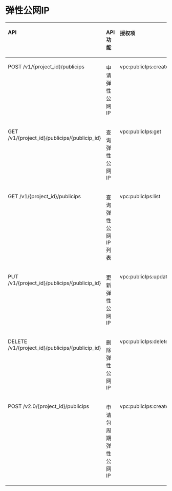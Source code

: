 # 弹性公网IP<a name="ZH-CN_TOPIC_0201534207"></a>

<a name="table3381441153612"></a>
<table><thead align="left"><tr id="row134361241153612"><th class="cellrowborder" valign="top" width="34%" id="mcps1.1.5.1.1"><p id="p24367414363"><a name="p24367414363"></a><a name="p24367414363"></a>API</p>
</th>
<th class="cellrowborder" valign="top" width="22%" id="mcps1.1.5.1.2"><p id="p423285813514"><a name="p423285813514"></a><a name="p423285813514"></a>API功能</p>
</th>
<th class="cellrowborder" valign="top" width="15%" id="mcps1.1.5.1.3"><p id="p2436194193616"><a name="p2436194193616"></a><a name="p2436194193616"></a>授权项</p>
</th>
<th class="cellrowborder" valign="top" width="28.999999999999996%" id="mcps1.1.5.1.4"><p id="p1366363695811"><a name="p1366363695811"></a><a name="p1366363695811"></a>授权项作用域</p>
</th>
</tr>
</thead>
<tbody><tr id="row943674133617"><td class="cellrowborder" valign="top" width="34%" headers="mcps1.1.5.1.1 "><p id="p144365416368"><a name="p144365416368"></a><a name="p144365416368"></a>POST /v1/{project_id}/publicips</p>
</td>
<td class="cellrowborder" valign="top" width="22%" headers="mcps1.1.5.1.2 "><p id="p13232958145117"><a name="p13232958145117"></a><a name="p13232958145117"></a>申请弹性公网IP</p>
</td>
<td class="cellrowborder" valign="top" width="15%" headers="mcps1.1.5.1.3 "><p id="p17904175011365"><a name="p17904175011365"></a><a name="p17904175011365"></a>vpc:publicIps:create</p>
</td>
<td class="cellrowborder" valign="top" width="28.999999999999996%" headers="mcps1.1.5.1.4 "><p id="p107185052510"><a name="p107185052510"></a><a name="p107185052510"></a>支持：项目（Project）、企业项目（Enterprise Project）</p>
</td>
</tr>
<tr id="row343704173619"><td class="cellrowborder" valign="top" width="34%" headers="mcps1.1.5.1.1 "><p id="p174371341133618"><a name="p174371341133618"></a><a name="p174371341133618"></a>GET /v1/{project_id}/publicips/{publicip_id}</p>
</td>
<td class="cellrowborder" valign="top" width="22%" headers="mcps1.1.5.1.2 "><p id="p1623218589512"><a name="p1623218589512"></a><a name="p1623218589512"></a>查询弹性公网IP</p>
</td>
<td class="cellrowborder" valign="top" width="15%" headers="mcps1.1.5.1.3 "><p id="p8360152113611"><a name="p8360152113611"></a><a name="p8360152113611"></a>vpc:publicIps:get</p>
</td>
<td class="cellrowborder" valign="top" width="28.999999999999996%" headers="mcps1.1.5.1.4 "><p id="p117181501259"><a name="p117181501259"></a><a name="p117181501259"></a>支持：项目（Project）、企业项目（Enterprise Project）</p>
</td>
</tr>
<tr id="row34371241143616"><td class="cellrowborder" valign="top" width="34%" headers="mcps1.1.5.1.1 "><p id="p16437174193619"><a name="p16437174193619"></a><a name="p16437174193619"></a>GET /v1/{project_id}/publicips</p>
</td>
<td class="cellrowborder" valign="top" width="22%" headers="mcps1.1.5.1.2 "><p id="p182321558155116"><a name="p182321558155116"></a><a name="p182321558155116"></a>查询弹性公网IP列表</p>
</td>
<td class="cellrowborder" valign="top" width="15%" headers="mcps1.1.5.1.3 "><p id="p35961753143612"><a name="p35961753143612"></a><a name="p35961753143612"></a>vpc:publicIps:list</p>
</td>
<td class="cellrowborder" valign="top" width="28.999999999999996%" headers="mcps1.1.5.1.4 "><p id="p1719903254"><a name="p1719903254"></a><a name="p1719903254"></a>支持：项目（Project）、企业项目（Enterprise Project）</p>
</td>
</tr>
<tr id="row443713412363"><td class="cellrowborder" valign="top" width="34%" headers="mcps1.1.5.1.1 "><p id="p4437194193614"><a name="p4437194193614"></a><a name="p4437194193614"></a>PUT /v1/{project_id}/publicips/{publicip_id}</p>
</td>
<td class="cellrowborder" valign="top" width="22%" headers="mcps1.1.5.1.2 "><p id="p623295805113"><a name="p623295805113"></a><a name="p623295805113"></a>更新弹性公网IP</p>
</td>
<td class="cellrowborder" valign="top" width="15%" headers="mcps1.1.5.1.3 "><p id="p1060705413366"><a name="p1060705413366"></a><a name="p1060705413366"></a>vpc:publicIps:update</p>
</td>
<td class="cellrowborder" valign="top" width="28.999999999999996%" headers="mcps1.1.5.1.4 "><p id="p4719701259"><a name="p4719701259"></a><a name="p4719701259"></a>支持：项目（Project）、企业项目（Enterprise Project）</p>
</td>
</tr>
<tr id="row10437144143617"><td class="cellrowborder" valign="top" width="34%" headers="mcps1.1.5.1.1 "><p id="p2437114115362"><a name="p2437114115362"></a><a name="p2437114115362"></a>DELETE /v1/{project_id}/publicips/{publicip_id}</p>
</td>
<td class="cellrowborder" valign="top" width="22%" headers="mcps1.1.5.1.2 "><p id="p923213587517"><a name="p923213587517"></a><a name="p923213587517"></a>删除弹性公网IP</p>
</td>
<td class="cellrowborder" valign="top" width="15%" headers="mcps1.1.5.1.3 "><p id="p986195516362"><a name="p986195516362"></a><a name="p986195516362"></a>vpc:publicIps:delete</p>
</td>
<td class="cellrowborder" valign="top" width="28.999999999999996%" headers="mcps1.1.5.1.4 "><p id="p324462512713"><a name="p324462512713"></a><a name="p324462512713"></a>支持：项目（Project）、企业项目（Enterprise Project）</p>
</td>
</tr>
<tr id="row06971339262"><td class="cellrowborder" valign="top" width="34%" headers="mcps1.1.5.1.1 "><p id="p17435812172618"><a name="p17435812172618"></a><a name="p17435812172618"></a>POST /v2.0/{project_id}/publicips</p>
</td>
<td class="cellrowborder" valign="top" width="22%" headers="mcps1.1.5.1.2 "><p id="p643581217266"><a name="p643581217266"></a><a name="p643581217266"></a>申请包周期弹性公网IP</p>
</td>
<td class="cellrowborder" valign="top" width="15%" headers="mcps1.1.5.1.3 "><p id="p343511262614"><a name="p343511262614"></a><a name="p343511262614"></a>vpc:publicIps:create</p>
</td>
<td class="cellrowborder" valign="top" width="28.999999999999996%" headers="mcps1.1.5.1.4 "><p id="p5485132562616"><a name="p5485132562616"></a><a name="p5485132562616"></a>支持：项目（Project）、企业项目（Enterprise Project）</p>
</td>
</tr>
</tbody>
</table>

